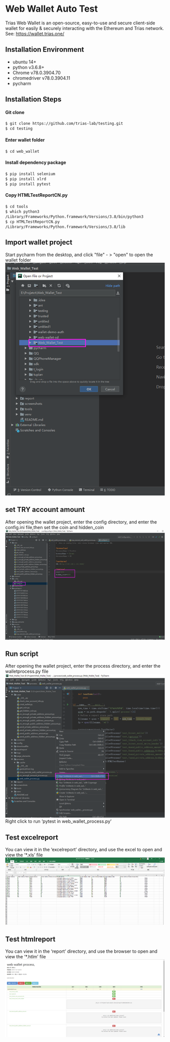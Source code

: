 # Web Wallet Auto Test 
Trias Web Wallet is an open-source, easy-to-use and secure client-side wallet for easily & securely interacting with the Ethereum and Trias network. See: https://wallet.trias.one/


## **Installation Environment**

  - ubuntu 14+
  - python v3.6.8+
  - Chrome v78.0.3904.70
  - chromedriver v78.0.3904.11
  - pycharm 
  


## **Installation Steps**

#### **Git clone**
```shell
$ git clone https://github.com/trias-lab/testing.git
$ cd testing
```

#### **Enter wallet folder**

```shell
$ cd web_wallet
```

#### **Install dependency package**
```shell
$ pip install selenium
$ pip install xlrd
$ pip install pytest
```


#### **Copy HTMLTestReportCN.py**

```shell
$ cd tools
$ which python3
/Library/Frameworks/Python.framework/Versions/3.8/bin/python3
$ cp HTMLTestReportCN.py  /Library/Frameworks/Python.framework/Versions/3.8/lib  

```

## **Import wallet project**
Start pycharm from the desktop, and click "file" - > "open" to open the wallet folder
![Image Text](screenshots/open_the_file_with_pycharm.png)

## **set TRY account amount**
After opening the wallet project, enter the config directory, and enter the config.ini file,then set the coin and hidden_coin
![Image Text](screenshots/set_coin_you_want.png)

## **Run script**
 After opening the wallet project, enter the process directory, and enter the walletprocess.py file
![Image Text](screenshots/run_the_test.png)
Right click to run ‘pytest in web_wallet_process.py’ 

## **Test excelreport**
You can view it in the ‘excelreport’ directory, and use the excel to open and view the ‘*.xls’ file
![Image Text](screenshots/excel_report.png)

## **Test htmlreport**
You can view it in the ‘report’ directory, and use the browser to open and view the ‘*.htlm’ file
![Image Text](screenshots/htmltest_report.png)

